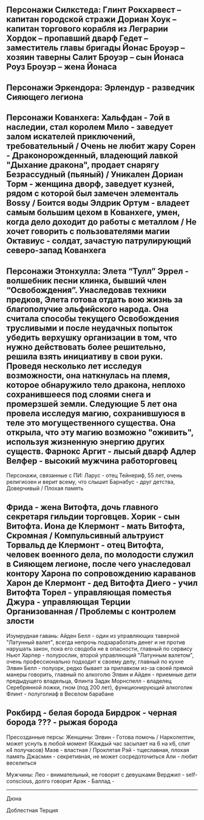 Персонажи Силкстеда: 
Глинт Рокхарвест – капитан городской стражи	
Дориан Хоук – капитан торгового корабля из Леграрии
Хордок – пропавший дварф
Гедет – заместитель главы бригады
Йонас Броуэр – хозяин таверны
Салит Броуэр – сын Йонаса
Роуз Броуэр – жена Йонаса
---
Персонажи Эркендора:
Эрлендур - разведчик Сияющего легиона
---
Персонажи Кованхега:
Хальфдан - 7ой в наследии, стал королем
Мило - заведует залом искателей приключений, требовательный / Очень не любит жару 
Сорен - Драконорожденный, владеющий лавкой "Дыхание дракона", продает снарягу Безрассудный (пьяный) / Уникален
Дориан Торм - женщина дворф, заведует кузней, рядом с которой был замечен элементаль Bossy / Боится воды
Элдрик Ортум - владеет самым большим цехом в Кованхеге, умен, когда дело доходит до работы с металлом / Не хочет говорить с пользователями магии
Октавиус - солдат, зачастую патрулирующий северо-запад Кованхега
---
Персонажи Этонхулла:
Элета “Тулл” Эррел - волшебник песни клинка, бывший член “Освобождения”. Унаследовав техники предков, Элета готова отдать вою жизнь за благополучие эльфийского народа. Она считала способы текущего Освобождения трусливыми и после неудачных попыток убедить верхушку организации в том, что нужно действовать более решительно, решила взять инициативу в свои руки. Проведя несколько лет исследуя возможности, она наткнулась на племя, которое обнаружило тело дракона, неплохо сохранившееся под слоями снега и промерзшей земли. Следующие 5 лет она провела исследуя магию, сохранившуюся в теле это могущественного существа. Она открыла, что эту магию возможно "оживить", используя жизненную энергию других существ.
Фарнокс Аргит - лысый дварф
Адлер Велфер - высокий мужчина работорговец
---
Персонажи, связанные с ПИ:
Ларус - отец Тейнериф, 55 лет, очень религиозен и верит всему, что слышит
Барнабус - друг детства, Доверчивый / Плохая память

Фрида - жена Витофта, дочь главного секретаря гильдии торговцев. 
Хорик - сын Витофта.
Иона де Клермонт - мать Витофта, Скромная / Компульсивный альтруист
Торвальд де Клермонт - отец Витофта, человек военного дела, по молодости служил в Сияющем легионе, после чего унаследовал контору Харона по сопровождению караванов
Харон де Клермонт - дед Витофта
Диего - учил Витофта
Торел - управляющая поместья
Джура - управляющая Терции Организованная / Проблемы с контролем злости
---
Изумрудная гавань:
Айден Белл - один из управляющих таверной "Латунный валет", всегда непрочь подзаработать денег и не против нарушать закон, пока его сводоба не в опасности, главный по сервису
Ньют Харпер - полурослик, второй управляющий "Латунным валетом", очень профессионально подходит к своему делу, главный по кухне
Элвин Белл - полуорк, редко бывает за прилавком из-за своей прямой манеры говорить, главный по алкоголю
Элвин и Айден - приемные дети предыдущего владельца, Флинта
Задак Морнспелл - владелец Серебрянной ложки, гном (под 200 лет), функционирующий алкоголик
Флинт - полуголиаф в Веселом барабане

Рокбирд - белая борода
Бирдрок - черная борода
??? - рыжая борода
---
Пресозданные персы:
Женщины:
Элвин - Готова помочь / Нарколептик, может уснуть в любой момент (Каждый час засыпает на 6 на к6, спит к4 получасов)
Маэв - властная / Проклятая 
Рэй - тщеславная, плохая память
Джасмин - секретивная, не может сосредоточиться
Али - любит веселиться

Мужчины:
Лео - внимательный, не говорит с девушками
Верджил - self-conscious, долго говорит
Арэк - 
Баллад -

---
Дюна

Доблестная Терция